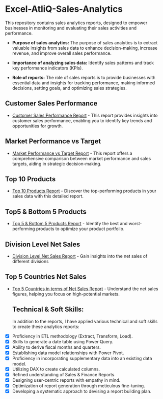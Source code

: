 # Excel-AtliQ-Sales-Analytics
This repository contains sales analytics reports, designed to empower businesses in monitoring and evaluating their sales activities and performance.


- **Purpose of sales analytics:** The purpose of sales analytics is to extract valuable insights from sales data to enhance decision-making, increase revenue, and improve overall sales performance.

- **Importance of analyzing sales data:** Identify sales patterns and track key performance indicators (KPIs).

- **Role of reports:** The role of sales reports is to provide businesses with essential data and insights for tracking performance, 
making informed decisions, setting goals, and optimizing sales strategies.

## Customer Sales Performance
- [Customer Sales Performance Report](https://github.com/RohitGupta11/Excel-AtliQ-Sales-Analytics/blob/main/Customer%20Sales%20performance.pdf) - This report provides insights into customer sales performance, enabling you to identify key trends and opportunities for growth.

## Market Performance vs Target
- [Market Performance vs Target Report](https://github.com/RohitGupta11/Excel-AtliQ-Sales-Analytics/blob/main/Market%20performance%20vs%20Target.pdf) - This report offers a comprehensive comparison between market performance and sales targets, aiding in strategic decision-making.

## Top 10 Products
- [Top 10 Products Report](https://github.com/RohitGupta11/Excel-AtliQ-Sales-Analytics/blob/main/Top%2010%20Products.pdf) - Discover the top-performing products in your sales data with this detailed report.

## Top5 & Bottom 5 Products
- [Top 5 & Bottom 5 Products Report](https://github.com/RohitGupta11/Excel-AtliQ-Sales-Analytics/blob/main/Top%26Bottom%205%20QTY.pdf) - Identify the best and worst-performing products to optimize your product portfolio.

## Division Level Net Sales
- [Division Level Net Sales Report](https://github.com/RohitGupta11/Excel-AtliQ-Sales-Analytics/blob/main/Divison%20Level.pdf) - Gain insights into the net sales of different divisions

## Top 5 Countries Net Sales
- [Top 5 Countries in terms of Net Sales Report](https://github.com/RohitGupta11/Excel-AtliQ-Sales-Analytics/blob/main/Top%205%20country.pdf) - Understand the net sales figures, helping you focus on high-potential markets.
  ## Technical & Soft Skills:
  In addition to the reports, I have applied various technical and soft skills to create these analytics reports:

- [x]	Proficiency in ETL methodology (Extract, Transform, Load).
- [x]	Skills to generate a date table using Power Query.
- [x]	Ability to derive fiscal months and quarters.
- [x]	Establishing data model relationships with Power Pivot.
- [x]	Proficiency in incorporating supplementary data into an existing data model.
- [x]	Utilizing DAX to create calculated columns.
- [x]	Refined understanding of Sales & Finance Reports
- [x]	Designing user-centric reports with empathy in mind.
- [x]	Optimization of report generation through meticulous fine-tuning.
- [x]	Developing a systematic approach to devising a report building plan.

